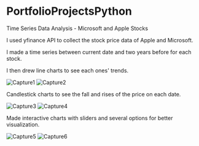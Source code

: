 # PortfolioProjectsPython
Time Series Data Analysis - Microsoft and Apple Stocks

I used yfinance API to collect the stock price data of Apple and Microsoft.

I made a time series between current date and two years before for each stock.

I then drew line charts to see each ones' trends.

![Capture1](https://user-images.githubusercontent.com/35376484/187042558-e3ecccf8-349c-4ea9-a280-e6aefaeca9c8.JPG)
![Capture2](https://user-images.githubusercontent.com/35376484/187042561-dfdc1169-2c06-495f-be0a-e4ecea9228c4.JPG)

Candlestick charts to see the fall and rises of the price on each date.

![Capture3](https://user-images.githubusercontent.com/35376484/187043424-757c0cee-23cc-44f9-b419-f7403660ad8b.JPG)
![Capture4](https://user-images.githubusercontent.com/35376484/187043426-e9743b48-4bb3-49a6-9625-06ff7fdee9ed.JPG)

Made interactive charts with sliders and several options for better visualization.

![Capture5](https://user-images.githubusercontent.com/35376484/187043438-d1fbf6f8-6b23-47bb-b8b1-2f2d58a71192.JPG)
![Capture6](https://user-images.githubusercontent.com/35376484/187043443-2c2975db-814c-4a2d-a738-c588b9ab15b0.JPG)

